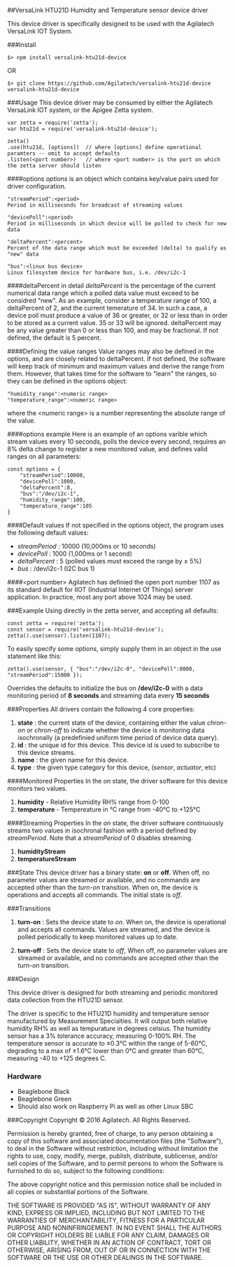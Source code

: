 ##VersaLink HTU21D Humidity and Temperature sensor device driver

This device driver is specifically designed to be used with the Agilatech VersaLink IOT System.

###Install
```
$> npm install versalink-htu21d-device
```
OR
```
$> git clone https://github.com/Agilatech/versalink-htu21d-device versalink-htu21d-device
```

###Usage
This device driver may be consumed by either the Agilatech VersaLink IOT system, or the
Apigee Zetta system.
```
var zetta = require('zetta');
var htu21d = require('versalink-htu21d-device');

zetta()
.use(htu21d, [options])  // where [options] define operational paramters -- omit to accept defaults
.listen(<port number>)   // where <port number> is the port on which the zetta server should listen
```

####options
_options_ is an object which contains key/value pairs used for driver configuration.

```
"streamPeriod":<period>
Period in milliseconds for broadcast of streaming values

"devicePoll":<period>
Period in milliseconds in which device will be polled to check for new data

"deltaPercent":<percent>
Percent of the data range which must be exceeded (delta) to qualify as "new" data

"bus":<linux bus device>
Linux filesystem device for hardware bus, i.e. /dev/i2c-1
```
####deltaPercent in detail
_deltaPercent_ is the percentage of the current numerical data range which a polled data value must exceed to be considred "new". As an example, consider a temperature range of 100, a deltaPercent of 2, and the current temerature of 34.  In such a case, a device poll must produce a value of 36 or greater, or 32 or less than in order to be stored as a current value.  35 or 33 will be ignored.  deltaPercent may be any value greater than 0 or less than 100, and may be fractional. If not defined, the default is 5 percent.

####Defining the value ranges
Value ranges may also be defined in the options, and are closely related to deltaPercent.  If not defined, the software will keep track of minimum and maximum values and derive the range from them.  However, that takes time for the software to "learn" the ranges, so they can be defined in the options object:
```
"humidity_range":<numeric range>
"temperature_range":<numeric range>
```
where the &lt;numeric range&gt; is a number representing the absolute range of the value.
  

####options example
Here is an example of an options varible which stream values every 10 seconds, polls the device every second, requires an 8% delta change to register a new monitored value, and defines valid ranges on all parameters:
```
const options = {
    "streamPeriod":10000, 
    "devicePoll":1000, 
    "deltaPercent":8,
    "bus":"/dev/i2c-1",
    "humidity_range":100,
    "temperature_range":105
}
```

  
####Default values
If not specified in the options object, the program uses the following default values:
* _streamPeriod_ : 10000 (10,000ms or 10 seconds)
* _devicePoll_ : 1000 (1,000ms or 1 second)
* _deltaPercent_ : 5 (polled values must exceed the range by &plusmn; 5%)
* _bus_ : /dev/i2c-1 (I2C bus 1)

    
####&lt;port number&gt;
Agilatech has definied the open port number 1107 as its standard default for IIOT (Industrial Internet Of Things) server application. In practice, most any port above 1024 may be used.


###Example
Using directly in the zetta server, and accepting all defaults:
```
const zetta = require('zetta');
const sensor = require('versalink-htu21d-device');
zetta().use(sensor).listen(1107);
```

To easily specify some options, simply supply them in an object in the use statement like this:
```
zetta().use(sensor, { "bus":"/dev/i2c-0", "devicePoll":8000, "streamPeriod":15000 });
```
Overrides the defaults to initialize the bus on **/dev/i2c-0** with a data monitoring period of **8 seconds** and streaming data every **15 seconds**

###Properties
All drivers contain the following 4 core properties:
1. **state** : the current state of the device, containing either the value *chron-on* or *chron-off* 
to indicate whether the device is monitoring data isochronally (a predefinied uniform time period of device data query).
2. **id** : the unique id for this device.  This device id is used to subscribe to this device streams.
3. **name** : the given name for this device.
4. **type** : the given type category for this device,  (_sensor_, _actuator_, etc)


####Monitored Properties
In the *on* state, the driver software for this device monitors two values.
1. **humidity** - Relative Humidity RH% range from 0-100
2. **temperature** - Tempereature in °C range from -40°C to +125°C
  
####Streaming Properties
In the *on* state, the driver software continuously streams two values in isochronal 
fashion with a period defined by *streamPeriod*. Note that a *streamPeriod* of 0 disables streaming.
1. **humidityStream**
2. **temperatureStream**
  

###State
This device driver has a binary state: __on__ or __off__. When off, no parameter values are streamed or available, and no commands are accepted other than the _turn-on_ transition. When on, the device is operations and accepts all commands.  The initial state is _off_.
  
  
###Transitions
1. **turn-on** : Sets the device state to *on*. When on, the device is operational and accepts all commands. Values are streamed, and the device is polled periodically to keep monitored values up to date.

2. **turn-off** : Sets the device state to *off*, When off, no parameter values are streamed or available, and no commands are accepted other than the _turn-on_ transition.

###Design

This device driver is designed for both streaming and periodic monitored data collection from the HTU21D sensor.

The driver is specific to the HTU21D humidity and temperature sensor manufactured by Measurement Specialties. 
It will output both relative humidity RH% as well as tempurature in degrees celsius.  The humidity sensor has a 
3% tolerance accuracy, measuring 0-100% RH. The temperature sensor is accurate to ±0.3°C within the range of 
5-60°C, degrading to a max of ±1.6°C lower than 0°C and greater than 60°C, measuring -40 to +125 degrees C.


### Hardware

* Beaglebone Black
* Beaglebone Green
* Should also work on Raspberry Pi as well as other Linux SBC


###Copyright
Copyright © 2016 Agilatech. All Rights Reserved.

Permission is hereby granted, free of charge, to any person obtaining a copy of this software and associated documentation 
files (the "Software"), to deal in the Software without restriction, including without limitation the rights to use, copy, 
modify, merge, publish, distribute, sublicense, and/or sell copies of the Software, and to permit persons to whom the 
Software is furnished to do so, subject to the following conditions:

The above copyright notice and this permission notice shall be included in all copies or substantial portions of the Software.

THE SOFTWARE IS PROVIDED "AS IS", WITHOUT WARRANTY OF ANY KIND, EXPRESS OR IMPLIED, INCLUDING BUT NOT LIMITED TO THE 
WARRANTIES OF MERCHANTABILITY, FITNESS FOR A PARTICULAR PURPOSE AND NONINFRINGEMENT. IN NO EVENT SHALL THE AUTHORS OR 
COPYRIGHT HOLDERS BE LIABLE FOR ANY CLAIM, DAMAGES OR OTHER LIABILITY, WHETHER IN AN ACTION OF CONTRACT, TORT OR OTHERWISE, 
ARISING FROM, OUT OF OR IN CONNECTION WITH THE SOFTWARE OR THE USE OR OTHER DEALINGS IN THE SOFTWARE.
